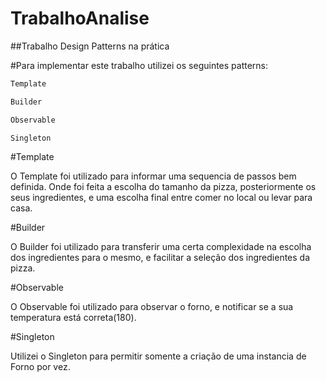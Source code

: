 # TrabalhoAnalise
##Trabalho Design Patterns na prática

#Para implementar este trabalho utilizei os seguintes patterns: 
```sh
Template
```
```sh
Builder
```
```sh
Observable 
```
```sh
Singleton
```

#Template

  O Template foi utilizado para informar  uma sequencia de passos bem definida. Onde foi feita a escolha do tamanho da pizza, posteriormente os seus ingredientes, e uma escolha final entre comer no local ou levar para casa.
  
#Builder

 O Builder foi utilizado para transferir uma certa complexidade na escolha dos ingredientes para o mesmo, e facilitar a seleção dos ingredientes da pizza.
  
#Observable

  O Observable foi utilizado para observar o forno, e notificar se a sua temperatura está correta(180).
  
#Singleton

  Utilizei o Singleton para permitir somente a criação de uma instancia de Forno por vez.
